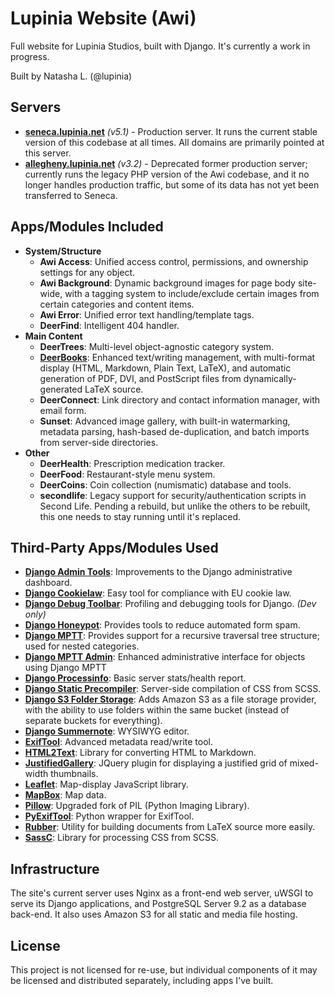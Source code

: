 # Lupinia Website (Awi)

Full website for Lupinia Studios, built with Django.  It's currently a work in progress.

Built by Natasha L. (@lupinia)

Servers
-------

- **[seneca.lupinia.net](http://www.lupinia.net/)** *(v5.1)* - Production server.  It runs the current stable version of this codebase at all times.  All domains are primarily pointed at this server.
- **[allegheny.lupinia.net](http://allegheny.lupinia.net/)** *(v3.2)* - Deprecated former production server; currently runs the legacy PHP version of the Awi codebase, and it no longer handles production traffic, but some of its data has not yet been transferred to Seneca.

Apps/Modules Included
---------------------

- **System/Structure**
	- **Awi Access**:  Unified access control, permissions, and ownership settings for any object.
	- **Awi Background**:  Dynamic background images for page body site-wide, with a tagging system to include/exclude certain images from certain categories and content items.
	- **Awi Error**:  Unified error text handling/template tags.
	- **DeerFind**:  Intelligent 404 handler.
- **Main Content**
	- **DeerTrees**:  Multi-level object-agnostic category system.
	- **[DeerBooks](http://www.lupinia.net/code/projects/django/deerbooks.htm)**:  Enhanced text/writing management, with multi-format display (HTML, Markdown, Plain Text, LaTeX), and automatic generation of PDF, DVI, and PostScript files from dynamically-generated LaTeX source.
	- **DeerConnect**:  Link directory and contact information manager, with email form.
	- **Sunset**:  Advanced image gallery, with built-in watermarking, metadata parsing, hash-based de-duplication, and batch imports from server-side directories.
- **Other**
	- **DeerHealth**:  Prescription medication tracker.
	- **DeerFood**:  Restaurant-style menu system.
	- **DeerCoins**:  Coin collection (numismatic) database and tools.
	- **secondlife**:  Legacy support for security/authentication scripts in Second Life.  Pending a rebuild, but unlike the others to be rebuilt, this one needs to stay running until it's replaced.

Third-Party Apps/Modules Used
-----------------------------

- **[Django Admin Tools](https://github.com/django-admin-tools/django-admin-tools)**:  Improvements to the Django administrative dashboard.
- **[Django Cookielaw](https://github.com/TyMaszWeb/django-cookie-law)**:  Easy tool for compliance with EU cookie law.
- **[Django Debug Toolbar](https://github.com/django-debug-toolbar/django-debug-toolbar)**:  Profiling and debugging tools for Django.  *(Dev only)*
- **[Django Honeypot](https://github.com/jamesturk/django-honeypot/)**:  Provides tools to reduce automated form spam.
- **[Django MPTT](https://github.com/django-mptt/django-mptt/)**:  Provides support for a recursive traversal tree structure; used for nested categories.
- **[Django MPTT Admin](https://github.com/mbraak/django-mptt-admin)**:  Enhanced administrative interface for objects using Django MPTT
- **[Django Processinfo](https://github.com/jedie/django-processinfo)**:  Basic server stats/health report.
- **[Django Static Precompiler](https://github.com/andreyfedoseev/django-static-precompiler)**:  Server-side compilation of CSS from SCSS.
- **[Django S3 Folder Storage](https://github.com/jamstooks/django-s3-folder-storage)**:  Adds Amazon S3 as a file storage provider, with the ability to use folders within the same bucket (instead of separate buckets for everything).
- **[Django Summernote](https://github.com/summernote/django-summernote)**:  WYSIWYG editor.
- **[ExifTool](http://www.sno.phy.queensu.ca/~phil/exiftool/)**:  Advanced metadata read/write tool.
- **[HTML2Text](https://github.com/Alir3z4/html2text)**:  Library for converting HTML to Markdown.
- **[JustifiedGallery](http://miromannino.github.io/Justified-Gallery/)**:  JQuery plugin for displaying a justified grid of mixed-width thumbnails.
- **[Leaflet](http://leafletjs.com/)**:  Map-display JavaScript library.
- **[MapBox](https://www.mapbox.com/)**:  Map data.
- **[Pillow](https://python-pillow.org/)**:  Upgraded fork of PIL (Python Imaging Library).
- **[PyExifTool](https://github.com/smarnach/pyexiftool)**:  Python wrapper for ExifTool.
- **[Rubber](https://launchpad.net/rubber/)**:  Utility for building documents from LaTeX source more easily.
- **[SassC](https://github.com/sass/sassc)**:  Library for processing CSS from SCSS.

Infrastructure
--------------

The site's current server uses Nginx as a front-end web server, uWSGI to serve its Django applications, and PostgreSQL Server 9.2 as a database back-end.  It also uses Amazon S3 for all static and media file hosting.

License
-------

This project is not licensed for re-use, but individual components of it may be licensed and distributed separately, including apps I've built.
